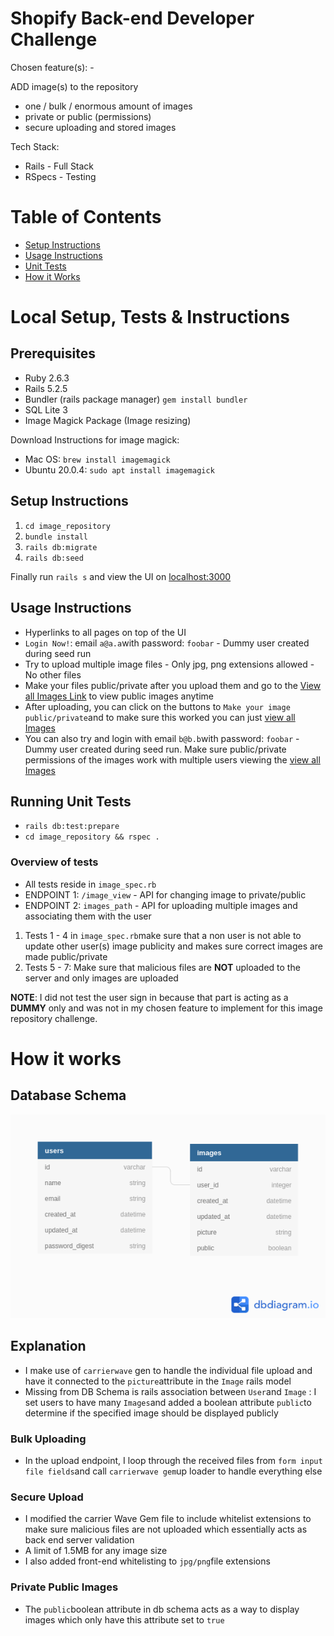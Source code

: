 
# Shopify Back-end Developer Challenge

  

Chosen feature(s): -

ADD image(s) to the repository
- one / bulk / enormous amount of images
- private or public (permissions)
- secure uploading and stored images

Tech Stack:
- Rails - Full Stack
- RSpecs - Testing

# Table of Contents

 - [Setup Instructions](#setup-instructions)
 - [Usage Instructions](#usage-instructions)
 - [Unit Tests](#running-unit-tests)
 - [How it Works](#how-it-works)

# Local Setup, Tests & Instructions

## Prerequisites

- Ruby 2.6.3
- Rails 5.2.5
- Bundler (rails package manager) `gem install bundler`
- SQL Lite 3
- Image Magick Package (Image resizing)

Download Instructions for image magick:

- Mac OS: `brew install imagemagick`
- Ubuntu 20.0.4: `sudo apt install imagemagick`

## Setup Instructions

1.  `cd image_repository`
2.  `bundle install`
3.  `rails db:migrate`
4.  `rails db:seed`

Finally run `rails s` and view the UI on [localhost:3000](http://localhost:3000/)

## Usage Instructions

- Hyperlinks to all pages on top of the UI
- `Login Now!`: email `a@a.a`with password: `foobar` - Dummy user created during seed run
- Try to upload multiple image files - Only jpg, png extensions allowed - No other files
- Make your files public/private after you upload them and go to the [View all Images Link](http://localhost:3000/) to view public images anytime
- After uploading, you can click on the buttons to `Make your image public/private`and to make sure this worked you can just [view all Images](http://localhost:3000/)
-  You can also try and login with email `b@b.b`with password: `foobar` - Dummy user created during seed run. Make sure public/private permissions of the images work with multiple users viewing the [view all Images](http://localhost:3000/)



## Running Unit Tests

-  `rails db:test:prepare`
-  `cd image_repository && rspec .`

### Overview of tests

- All tests reside in `image_spec.rb`
- ENDPOINT 1: `/image_view` - API for changing image to private/public
- ENDPOINT 2: `images_path` - API for uploading multiple images and associating them with the user

1. Tests 1 - 4 in `image_spec.rb`make sure that a non user is not able to update other user(s) image publicity and makes sure correct images are made public/private
2. Tests 5 - 7: Make sure that malicious files are **NOT** uploaded to the server and only images are uploaded

**NOTE**: I did not test the user sign in because that part is acting as a **DUMMY** only and was not in my chosen feature to implement for this image repository challenge. 

# How it works

## Database Schema

![Alt text](db_schema.png  "Database Schema")

## Explanation  

- I make use of `carrierwave` gen to handle the individual file upload and have it connected to the `picture`attribute in the `Image` rails model
- Missing from DB Schema is rails association between `User`and `Image` : I set users to have many `Images`and added a boolean attribute `public`to determine if the specified image should be displayed publicly

### Bulk Uploading

- In the upload endpoint, I loop through the received files from `form input file fields`and call `carrierwave gem`up loader to handle everything else

### Secure Upload

- I modified the carrier Wave Gem file to include whitelist extensions to make sure malicious files are not uploaded which essentially acts as back end server validation
- A limit of 1.5MB for any image size
- I also added front-end whitelisting to `jpg/png`file extensions

### Private Public Images

- The `public`boolean attribute in db schema acts as a way to display images which only have this attribute set to `true`